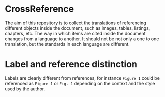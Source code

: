 # CrossReference

The aim of this repository is to collect the translations of referencing different objects inside the document, such as images, tables, listings, chapters, etc. 
The way in which items are cited inside the document changes from a language to another. 
It should not be not only a one to one translation, but the standards in each language are different.

# Label and reference distinction

Labels are clearly different from references, for instance `Figure 1` could be referenced as `Figure 1` or `Fig. 1` depending on the context and the style used by the author.
